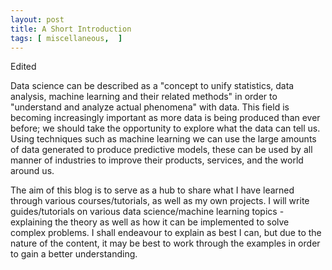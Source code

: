 ```yaml
---
layout: post
title: A Short Introduction
tags: [ miscellaneous,  ]
---
```


Edited

Data science can be described as a "concept to unify statistics, data analysis, machine learning and their related methods" in order to "understand and analyze actual phenomena" with data. This field is becoming increasingly important as more data is being produced than ever before; we should take the opportunity to explore what the data can tell us. Using techniques such as machine learning we can use the large amounts of data generated to produce predictive models, these can be used by all manner of industries to improve their products, services, and the world around us.

The aim of this blog is to serve as a hub to share what I have learned through various courses/tutorials, as well as my own projects. I will write guides/tutorials on various data science/machine learning topics - explaining the theory as well as how it can be implemented to solve complex problems. I shall endeavour to explain as best I can, but due to the nature of the content, it may be best to work through the examples in order to gain a better understanding.
